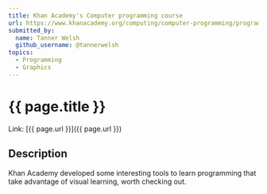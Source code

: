 ```yaml
---
title: Khan Academy's Computer programming course
url: https://www.khanacademy.org/computing/computer-programming/programming
submitted_by:
  name: Tanner Welsh
  github_username: @tannerwelsh
topics:
  - Programming
  - Graphics
---
```


# {{ page.title }}

Link: [{{ page.url }}]({{ page.url }})

## Description

Khan Academy developed some interesting tools to learn programming that take advantage of visual learning, worth checking out.
